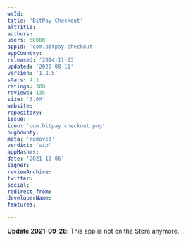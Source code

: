 ```yaml
---
wsId: 
title: 'BitPay Checkout'
altTitle: 
authors: 
users: 50000
appId: 'com.bitpay.checkout'
appCountry: 
released: '2014-11-03'
updated: '2020-08-11'
version: '1.2.5'
stars: 4.1
ratings: 300
reviews: 135
size: '3.6M'
website: 
repository: 
issue: 
icon: 'com.bitpay.checkout.png'
bugbounty: 
meta: 'removed'
verdict: 'wip'
appHashes: 
date: '2021-10-06'
signer: 
reviewArchive: 
twitter: 
social: 
redirect_from: 
developerName: 
features: 

---
```


**Update 2021-09-28**: This app is not on the Store anymore.
